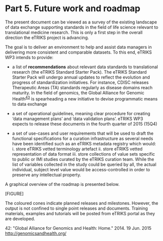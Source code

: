# Part 5. Future work and roadmap

The present document can be viewed as a survey of the existing landscape of data exchange supporting standards in the field of life science relevant to translational medicine research. This is only a first step in the overall direction the eTRIKS project is advancing.

The goal is to deliver an environment to help and assist data managers in delivering more consistent and comparable datasets. To this end, eTRIKS WP3 intends to provide: 

  - a list of **recommendations** about relevant data standards to translational research (the eTRIKS Standard Starter Pack). The eTRIKS Standard Starter Pack will undergo annual updates to reflect the evolution and progress of standardization initiatives. For instance, CDISC releases Therapeutic Areas (TA) standards regularly as disease domains reach maturity. In the field of genomics, the Global Alliance for Genomic Health<sup>[43](#myfootnote43)</sup> is spearheading a new initiative to devise programmatic means to data exchange

  - a set of operational guidelines, meaning clear procedure for creating ‘data management plans’ and ‘data validation plans’. eTRIKS WP3 expects to release these documents in the fourth quarter of 2015 (15Q4)

  - a set of use-cases and user requirements that will be used to draft the functional specifications for a curation infrastructure as several needs have been identified such as an eTRIKS metadata registry which would:
    i. store eTRIKS vetted terminology artefact
	ii. store eTRIKS vetted representation of data format
    iii. store collections of value sets specific to public or IMI studies curated by the eTRIKS curation team. While the list of variables collected in the study  could be queried by all, the actual individual, subject level value would be access-controlled in order to preserve any intellectual property.

A graphical overview of the roadmap is presented below.

[FIGURE]

The coloured cones indicate planned releases and milestones. However, the output is not confined to single point releases and documents.  Training materials, examples and tutorials will be posted from eTRIKS portal as they are developed.

<a name="myfootnote42">42</a>: "Global Alliance for Genomics and Health: Home." 2014. 19 Jun. 2015 <http://genomicsandhealth.org/>
